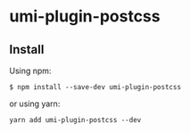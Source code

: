 # umi-plugin-postcss

## Install

Using npm:

```shell
$ npm install --save-dev umi-plugin-postcss
```

or using yarn:

```shell
yarn add umi-plugin-postcss --dev
```